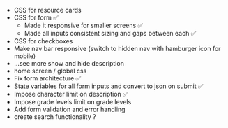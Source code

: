 - CSS for resource cards
- CSS for form ✅
  - Made it responsive for smaller screens ✅
  - Made all inputs consistent sizing and gaps between each ✅
- CSS for checkboxes
- Make nav bar responsive (switch to hidden nav with hamburger icon for mobile)
- ...see more show and hide description
- home screen / global css
- Fix form architecture ✅
- State variables for all form inputs and convert to json on submit ✅
- Impose character limit on description ✅
- Impose grade levels limit on grade levels
- Add form validation and error handling
- create search functionality ?
